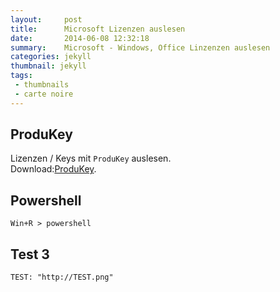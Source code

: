 ```yaml
---
layout:     post
title:      Microsoft Lizenzen auslesen
date:       2014-06-08 12:32:18
summary:    Microsoft - Windows, Office Linzenzen auslesen
categories: jekyll
thumbnail: jekyll
tags:
 - thumbnails
 - carte noire
---
```



## ProduKey


Lizenzen / Keys mit `ProduKey` auslesen.
<br>Download:[ProduKey][1].


## Powershell


```
Win+R > powershell

```

## Test 3

```
TEST: "http://TEST.png"
```


[1]: http://www.nirsoft.net/utils/produkey.zip